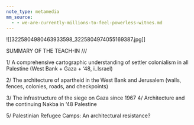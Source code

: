 ```yaml
---
note_type: metamedia
mm_source:
  - - we-are-currently-millions-to-feel-powerless-witnes.md
---
```


![[3225804980463933598_3225804974055169387.jpg]]

SUMMARY OF THE TEACH-IN ///

1/ A comprehensive cartographic understanding of settler
colonialism in all Palestine (West Bank + Gaza + ‘48, i..Israel)

2/ The architecture of apartheid in the West Bank and
Jerusalem (walls, fences, colonies, roads, and checkpoints)

3/ The infrastructure of the siege on Gaza since 1967
4/ Architecture and the continuing Nakba in ‘48 Palestine

5/ Palestinian Refugee Camps: An architectural resistance?

